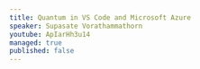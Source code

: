 ```yaml
---
title: Quantum in VS Code and Microsoft Azure
speaker: Supasate Vorathammathorn
youtube: ApIarHh3u14
managed: true
published: false
---
```

